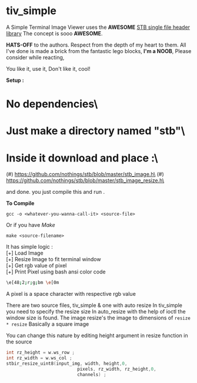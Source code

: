 # tiv_simple
A Simple Terminal Image Viewer uses the **AWESOME** [STB single file header library](https://github.com/nothings/stb)
The concept is sooo **AWESOME**.

**HATS-OFF** to the authors.
Respect from the depth of my heart to them.
All I've done is made a brick from the fantastic
lego blocks, **I'm a NOOB**, Please consider
while reacting,

You like it, use it,
Don't like it, cool!

**Setup :**
 # No dependencies\
 # Just make a directory named "stb"\
 # Inside it download and place :\
 (#) https://github.com/nothings/stb/blob/master/stb_image.h\
 (#) https://github.com/nothings/stb/blob/master/stb_image_resize.h\
 
 and done. you just compile this and run .

**To Compile**
```
gcc -o <whatever-you-wanna-call-it> <source-file>
```
Or if you have *Make*
```
make <source-filename>
```

It has simple logic :\
[+] Load Image\
[+] Resize Image to fit terminal window\
[+] Get rgb value of pixel\
[+] Print Pixel using bash ansi color code
```bash
\e[48;2;r;g;bm \e[0m
```
A pixel is a space character with respective rgb value

There are two source files, tiv_simple & one with auto resize
In tiv_simple you need to specify the resize size
In auto_resize with the help of ioctl the window size is
found. The image resize's the image to dimensions of
```resize * resize```
Basically a square image

You can change this nature by editing height argument in resize function in the source
```c
int rz_height = w.ws_row ;
int rz_width = w.ws_col ;
stbir_resize_uint8(input_img, width, height,0,
                           pixels, rz_width, rz_height,0,
                           channels) ;
```
